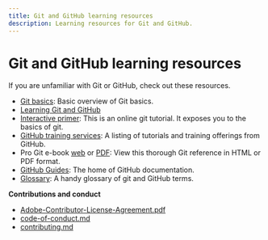 ```yaml
---
title: Git and GitHub learning resources
description: Learning resources for Git and GitHub.
---
```


# Git and GitHub learning resources

If you are unfamiliar with Git or GitHub, check out these resources.

- [Git basics](https://git-scm.com/book/en/v2/Getting-Started-Git-Basics): Basic overview of Git basics.
- [Learning Git and GitHub](https://help.github.com/articles/good-resources-for-learning-git-and-github/)
- [Interactive primer](https://try.github.io/): This is an online git tutorial. It exposes you to the basics of git.
- [GitHub training services](https://services.github.com/training/): A listing of tutorials and training offerings from GitHub.
- Pro Git e-book [web](https://git-scm.com/book/en/v2) or [PDF](https://progit2.s3.amazonaws.com/en/2016-03-22-f3531/progit-en.1084.pdf): View this thorough Git reference in HTML or PDF format.
- [GitHub Guides](https://guides.github.com/): The home of GitHub documentation.
- [Glossary](https://help.github.com/articles/github-glossary): A handy glossary of git and GitHub terms.

**Contributions and conduct**

- [Adobe-Contributor-License-Agreement.pdf](assets/Adobe-Contributor-License-Agreement.pdf)
- [code-of-conduct.md](assets/code-of-conduct.md)
- [contributing.md](assets/contributing.md)
